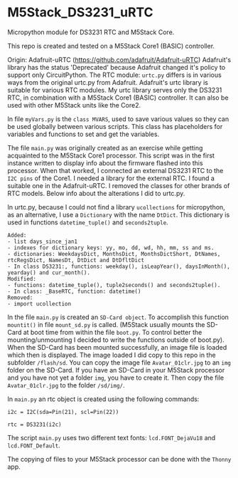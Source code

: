 # M5Stack_DS3231_uRTC

 Micropython module for DS3231 RTC and M5Stack Core.
 
 This repo is created and tested on a M5Stack Core1 (BASIC) controller.

 Origin: Adafruit-uRTC (https://github.com/adafruit/Adafruit-uRTC)
 Adafruit's library has the status 'Deprecated' because Adafruit changed it's policy to support only CircuitPython.
 The RTC module: ```urtc.py``` differs is in various ways from the original urtc.py from Adafruit.
 Adafruit's urtc library is suitable for various RTC modules. My urtc library serves only the DS3231 RTC,
 in combination with a M5Stack Core1 (BASIC) controller. It can also be used with other M5Stack units like the Core2.

 In file ```myVars.py``` is the ```class MVARS```, used to save various values so they can be used 
 globally between various scripts. This class has placeholders for variables and functions to set and get the variables.

 The file ```main.py``` was originally created as an exercise while getting acquainted to the M5Stack Core1 processor.
 This script was in the first instance written to display info about the firmware flashed into this processor. When that worked,
 I connected an external DS3231 RTC to the ```I2C pins``` of the Core1. I needed a library for the external RTC. I found a suitable one in the
 Adafruit-uRTC. I removed the classes for other brands of RTC models. Below info about the alterations I did to urtc.py.


In urtc.py, because I could not find a library ```ucollections``` for micropython,
as an alternative, I use a ```Dictionary``` with the name ```DtDict```. This dictionary is used in functions ```datetime_tuple()``` and
```seconds2tuple```.

```
Added:
- list days_since_jan1
- indexes for dictionary keys: yy, mo, dd, wd, hh, mm, ss and ms.
- dictionaries: WeekdaysDict, MonthsDict, MonthsDictShort, DtNames, rtcRegsDict, NamesDt, DtDict and DtDfltDict
- In class DS3231:, functions: weekday(), isLeapYear(), daysInMonth(), yearday() and cur_month().
Modified:
- functions: datetime_tuple(), tuple2seconds() and seconds2tuple().
- In class: _BaseRTC, function: datetime()
Removed:
- import ucollection
```
In the file ```main.py``` is created an ```SD-Card object```. To accomplish this function ```mountit()``` in file ```mount_sd.py``` is called.
(M5Stack usually mounts the SD-Card at boot time from within the file ```boot.py```. To control better the mounting/unmounting I decided to write the functions outside of boot.py). When the SD-Card has been mounted successfully, an image file is loaded which then is displayed.
The image loaded I did copy to this repo in the subfolder ```/flash/sd```.
You can copy the image file ```Avatar_01clr.jpg``` to an ```img``` folder on the SD-Card. If you have an SD-Card in your M5Stack processor
and you have not yet a folder ```img```, you have to create it. Then copy the file ```Avatar_01clr.jpg``` to the folder ```/sd/img/```.

In ```main.py``` an rtc object is created using the following commands:
```
i2c = I2C(sda=Pin(21), scl=Pin(22))

rtc = DS3231(i2c)
```

The script ```main.py``` uses two different text fonts:
    ```lcd.FONT_DejaVu18```  and ```lcd.FONT_Default```.

The copying of files to your M5Stack processor can be done with the ```Thonny``` app.

